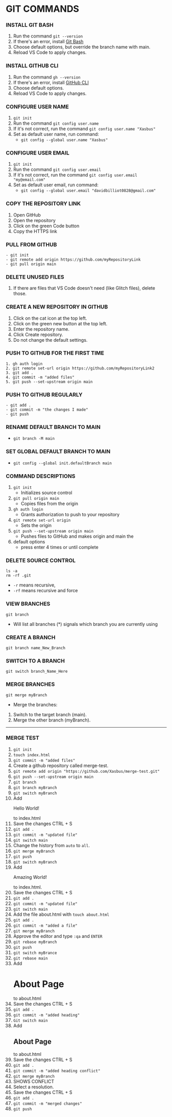 # GIT COMMANDS

### INSTALL GIT BASH

1. Run the command `git --version`
2. If there's an error, install [Git Bash](https://git-scm.com/)
3. Choose default options, but override the branch name with main.
4. Reload VS Code to apply changes.

### INSTALL GITHUB CLI

1. Run the command `gh --version`
2. If there's an error, install [GitHub CLI](https://cli.github.com/)
3. Choose default options.
4. Reload VS Code to apply changes.

### CONFIGURE USER NAME

1. `git init`
2. Run the command `git config user.name`
3. If it's not correct, run the command `git config user.name "Xasbus"`
4. Set as default user name, run command:
   - `git config --global user.name "Xasbus"`

### CONFIGURE USER EMAIL

1. `git init`
2. Run the command `git config user.email`
3. If it's not correct,  run the command `git config user.email "my@email.com"`
4. Set as default user email, run command: 
   - `git config --global user.email "davidbilliot0828@gmail.com"`

### COPY THE REPOSITORY LINK

1. Open GitHub
2. Open the repository
3. Click on the green Code button
4. Copy the HTTPS link

### PULL FROM GITHUB

```
- git init
- git remote add origin https://github.com/myRepositoryLink
- git pull origin main
```

### DELETE UNUSED FILES

1. If there are files that VS Code doesn't need (like Glitch files), delete those.

### CREATE A NEW REPOSITORY IN GITHUB

1. Click on the cat icon at the top left.
2. Click on the green new button at the top left.
3. Enter the repository name.
4. Click Create repository.
5. Do not change the default settings.

### PUSH TO GITHUB FOR THE FIRST TIME

```
1. gh auth login
2. git remote set-url origin https://github.com/myRepositoryLink2
3. git add .
4. git commit -m "added files"
5. git push --set-upstream origin main
```
   
### PUSH TO GITHUB REGULARLY

```
- git add .
- git commit -m "the changes I made"
- git push
```

### RENAME DEFAULT BRANCH TO MAIN

- `git branch -M main`

### SET GLOBAL DEFAULT BRANCH TO MAIN

- `git config --global init.defaultBranch main`

### COMMAND DESCRIPTIONS

1. `git init`
   - Initializes source control
2. `git pull origin main` 
    - Copies files from the origin
3. `gh auth login`
   - Grants authorization to push to your repository
4. `git remote set-url origin`
   - Sets the origin
5. `git push --set-upstream origin main`
   - Pushes files to GitHub and makes origin and main the
6. default options
   - press enter 4 times or until complete

### DELETE SOURCE CONTROL

```
ls -a
rm -rf .git
```
- `-r` means recursive, 
- `-rf` means recursive and force

### VIEW BRANCHES

`git branch`
- Will list all branches (*) signals which branch you are currently using

### CREATE A BRANCH

`git branch name_New_Branch`

### SWITCH TO A BRANCH

`git switch branch_Name_Here`

### MERGE BRANCHES

`git merge myBranch`

- Merge the branches:
1. Switch to the target branch (main).
2. Merge the other branch (myBranch).

---
### MERGE TEST

1. `git init`
2. `touch index.html`
3. `git commit -m "added files"`
4. Create a github repository called merge-test.
5. `git remote add origin "https://github.com/Xasbus/merge-test.git"`
6. `git push --set-upstream origin main`
7. `git branch`
8. `git branch myBranch`
9. `git switch myBranch`
10. Add <p> Hello World!</p> to index.html
11. Save the changes CTRL + S
12. `git add .`
13. `git commit -m "updated file"`
14. `git switch main`
15. Change the history from `auto` to `all`.
16. `git merge myBranch`
17. `git push`
18. `git switch myBranch`
19. Add <p> Amazing World!</p> to index.html.
20. Save the changes CTRL + S
21. `git add .`
22. `git commit -m "updated file"`
23. `git switch main`
24. Add the file about.html with `touch about.html`
25. `git add .`
26. `git commit -m "added a file"`
27. `git merge myBranch`
28. Approve the editor and type `:qa` and `ENTER`
29. `git rebase myBranch`
30. `git push`
31. `git switch myBrance`
32. `git rebase main`
33. Add <h1>About Page</h1> to about.html
34. Save the changes CTRL + S
35. `git add .`
36. `git commit -m "added heading"`
37. `Git switch main`
38. Add <h2>About Page</h2 > to about.html
39. Save the changes CTRL + S
40. `git add .`
41. `git commit -m "added heading conflict"`
42. `git merge myBranch`
43. SHOWS CONFLICT
44. Select a resolution.
45. Save the changes CTRL + S
46. `git add .`
47. `git commit -m "merged changes"`
48. `git push`